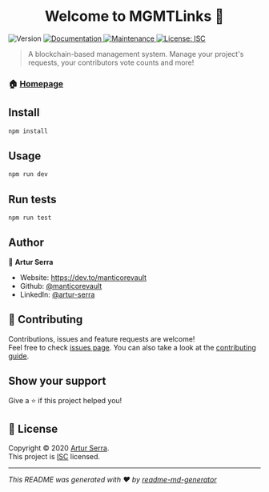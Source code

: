 <h1 align="center">Welcome to MGMTLinks 👋</h1>
<p>
  <img alt="Version" src="https://img.shields.io/badge/version-1.0.0-blue.svg?cacheSeconds=2592000" />
  <a href="https://github.com/manticorevault/blockchain_governance_system#readme" target="_blank">
    <img alt="Documentation" src="https://img.shields.io/badge/documentation-yes-brightgreen.svg" />
  </a>
  <a href="https://github.com/manticorevault/blockchain_governance_system/graphs/commit-activity" target="_blank">
    <img alt="Maintenance" src="https://img.shields.io/badge/Maintained%3F-yes-green.svg" />
  </a>
  <a href="https://github.com/manticorevault/blockchain_governance_system/blob/master/LICENSE" target="_blank">
    <img alt="License: ISC" src="https://img.shields.io/github/license/manticorevault/MGMTLinks" />
  </a>
</p>

> A blockchain-based management system. Manage your project's requests, your contributors vote counts and more!

### 🏠 [Homepage](https://github.com/manticorevault/blockchain_governance_system#readme)

## Install

```sh
npm install
```

## Usage

```sh
npm run dev
```

## Run tests

```sh
npm run test
```

## Author

👤 **Artur Serra**

* Website: https://dev.to/manticorevault
* Github: [@manticorevault](https://github.com/manticorevault)
* LinkedIn: [@artur-serra](https://linkedin.com/in/artur-serra)

## 🤝 Contributing

Contributions, issues and feature requests are welcome!<br />Feel free to check [issues page](https://github.com/manticorevault/blockchain_governance_system/issues). You can also take a look at the [contributing guide](https://github.com/manticorevault/blockchain_governance_system/blob/master/CONTRIBUTING.md).

## Show your support

Give a ⭐️ if this project helped you!

## 📝 License

Copyright © 2020 [Artur Serra](https://github.com/manticorevault).<br />
This project is [ISC](https://github.com/manticorevault/blockchain_governance_system/blob/master/LICENSE) licensed.

***
_This README was generated with ❤️ by [readme-md-generator](https://github.com/kefranabg/readme-md-generator)_